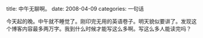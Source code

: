 title: 中午无聊啊。
date: 2008-04-09
categories: 一句话

今天起的晚。中午就不睡觉了。刚印完无用的英语卷子。明天貌似要讲了。发现这个博客内容最多两万字。我到什么时候才能写这么多啊。写这么多人能读完吗？
